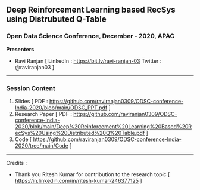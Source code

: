 ## Deep Reinforcement Learning based RecSys using Distrubuted Q-Table

### Open Data Science Conference,  December - 2020,  APAC

**Presenters**
- Ravi Ranjan [ LinkedIn : https://bit.ly/ravi-ranjan-03  Twitter : @raviranjan03  ]

--- 

### Session Content

1. Slides [ PDF : https://github.com/raviranjan0309/ODSC-conference-India-2020/blob/main/ODSC_PPT.pdf ]
2. Research Paper [ PDF : https://github.com/raviranjan0309/ODSC-conference-India-2020/blob/main/Deep%20Reinforcement%20Learning%20Based%20RecSys%20Using%20Distributed%20Q%20Table.pdf ]
3. Code [ https://github.com/raviranjan0309/ODSC-conference-India-2020/tree/main/Code ]

--- 
Credits :

- Thank you Ritesh Kumar for contribution to the research topic [ https://in.linkedin.com/in/ritesh-kumar-246377125 ]
